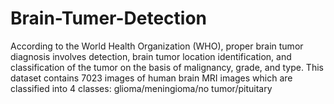 # Brain-Tumer-Detection
According to the World Health Organization (WHO), proper brain tumor diagnosis involves detection, brain tumor location identification, and classification of the tumor on the basis of malignancy, grade, and type. This dataset contains 7023 images of human brain MRI images which are classified into 4 classes: glioma/meningioma/no tumor/pituitary
